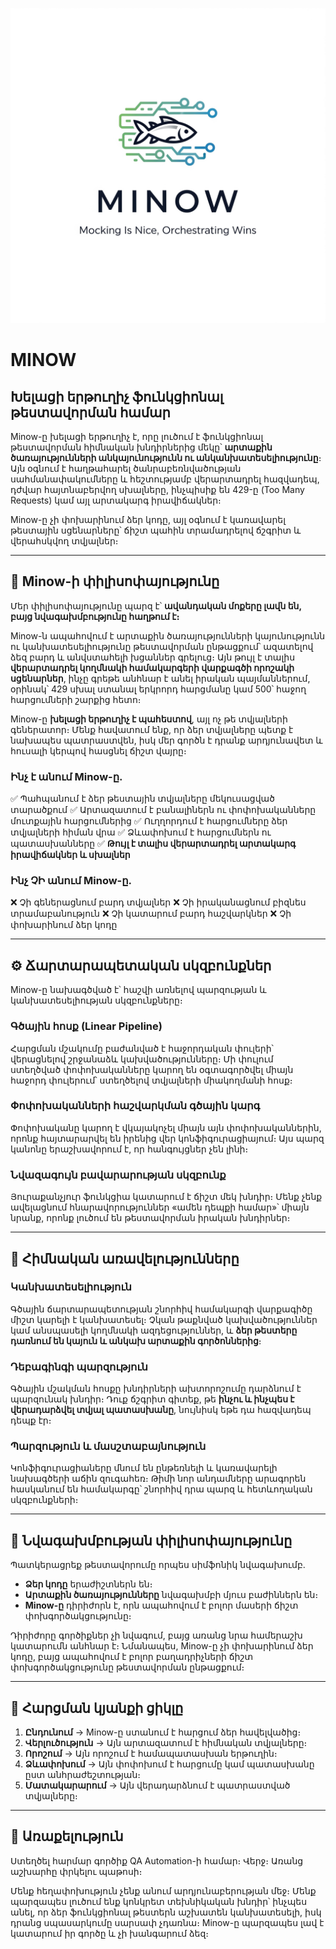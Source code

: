 ![MINOW logo](logo.png)

# MINOW
## Խելացի երթուղիչ ֆունկցիոնալ թեստավորման համար

Minow-ը խելացի երթուղիչ է, որը լուծում է ֆունկցիոնալ թեստավորման հիմնական խնդիրներից մեկը՝ **արտաքին ծառայությունների անկայունությունն ու անկանխատեսելիությունը**։ Այն օգնում է հաղթահարել ծանրաբեռնվածության սահմանափակումները և հեշտությամբ վերարտադրել հազվադեպ, դժվար հայտնաբերվող սխալները, ինչպիսիք են 429-ը (Too Many Requests) կամ այլ արտակարգ իրավիճակներ։

Minow-ը չի փոխարինում ձեր կոդը, այլ օգնում է կառավարել թեստային սցենարները՝ ճիշտ պահին տրամադրելով ճշգրիտ և վերահսկվող տվյալներ։

---

## 🎯 Minow-ի փիլիսոփայությունը

Մեր փիլիսոփայությունը պարզ է՝ **ավանդական մոքերը լավն են, բայց նվագախմբությունը հաղթում է։**

Minow-ն ապահովում է արտաքին ծառայությունների կայունությունն ու կանխատեսելիությունը թեստավորման ընթացքում՝ ազատելով ձեզ բարդ և անվստահելի խցաններ գրելուց։ Այն թույլ է տալիս **վերարտադրել կողմնակի համակարգերի վարքագծի որոշակի սցենարներ**, ինչը գրեթե անհնար է անել իրական պայմաններում, օրինակ՝ 429 սխալ ստանալ երկրորդ հարցմանը կամ 500՝ հաջող հարցումների շարքից հետո։

Minow-ը **խելացի երթուղիչ է պահեստով**, այլ ոչ թե տվյալների գեներատոր։ Մենք հավատում ենք, որ ձեր տվյալները պետք է նախապես պատրաստվեն, իսկ մեր գործն է դրանք արդյունավետ և հուսալի կերպով հասցնել ճիշտ վայրը։

### Ինչ է անում Minow-ը.
✅ Պահպանում է ձեր թեստային տվյալները մեկուսացված տարածքում
✅ Արտազատում է բանալիներն ու փոփոխականները մուտքային հարցումներից
✅ Ուղղորդում է հարցումները ձեր տվյալների հիման վրա
✅ Ձևափոխում է հարցումներն ու պատասխանները
✅ **Թույլ է տալիս վերարտադրել արտակարգ իրավիճակներ և սխալներ**

### Ինչ ՉԻ անում Minow-ը.
❌ Չի գեներացնում բարդ տվյալներ
❌ Չի իրականացնում բիզնես տրամաբանություն
❌ Չի կատարում բարդ հաշվարկներ
❌ Չի փոխարինում ձեր կոդը

---

## ⚙️ Ճարտարապետական սկզբունքներ

Minow-ը նախագծված է՝ հաշվի առնելով պարզության և կանխատեսելիության սկզբունքները։

### Գծային հոսք (Linear Pipeline)
Հարցման մշակումը բաժանված է հաջորդական փուլերի՝ վերացնելով շրջանաձև կախվածությունները։ Մի փուլում ստեղծված փոփոխականները կարող են օգտագործվել միայն հաջորդ փուլերում՝ ստեղծելով տվյալների միակողմանի հոսք։

### Փոփոխականների հաշվարկման գծային կարգ
Փոփոխականը կարող է վկայակոչել միայն այն փոփոխականներին, որոնք հայտարարվել են իրենից վեր կոնֆիգուրացիայում։ Այս պարզ կանոնը երաշխավորում է, որ հանգույցներ չեն լինի։

### Նվազագույն բավարարության սկզբունք
Յուրաքանչյուր ֆունկցիա կատարում է ճիշտ մեկ խնդիր։ Մենք չենք ավելացնում հնարավորություններ «ամեն դեպքի համար»՝ միայն նրանք, որոնք լուծում են թեստավորման իրական խնդիրներ։

---

## 🚀 Հիմնական առավելությունները

### Կանխատեսելիություն
Գծային ճարտարապետության շնորհիվ համակարգի վարքագիծը միշտ կարելի է կանխատեսել։ Չկան թաքնված կախվածություններ կամ անսպասելի կողմնակի ազդեցություններ, և **ձեր թեստերը դառնում են կայուն և անկախ արտաքին գործոններից**։

### Դեբագինգի պարզություն
Գծային մշակման հոսքը խնդիրների ախտորոշումը դարձնում է պարզունակ խնդիր։ Դուք ճշգրիտ գիտեք, թե **ինչու և ինչպես է վերադարձվել տվյալ պատասխանը**, նույնիսկ եթե դա հազվադեպ դեպք էր։

### Պարզություն և մասշտաբայնություն
Կոնֆիգուրացիաները մնում են ընթեռնելի և կառավարելի նախագծերի աճին զուգահեռ։ Թիմի նոր անդամները արագորեն հասկանում են համակարգը՝ շնորհիվ դրա պարզ և հետևողական սկզբունքների։

---

## 🎪 Նվագախմբության փիլիսոփայությունը

Պատկերացրեք թեստավորումը որպես սիմֆոնիկ նվագախումբ.
- **Ձեր կոդը** երաժիշտներն են։
- **Արտաքին ծառայությունները** նվագախմբի մյուս բաժիններն են։
- **Minow-ը** դիրիժորն է, որն ապահովում է բոլոր մասերի ճիշտ փոխգործակցությունը։

Դիրիժորը գործիքներ չի նվագում, բայց առանց նրա համերաշխ կատարումն անհնար է։ Նմանապես, Minow-ը չի փոխարինում ձեր կոդը, բայց ապահովում է բոլոր բաղադրիչների ճիշտ փոխգործակցությունը թեստավորման ընթացքում։

---

## 🔄 Հարցման կյանքի ցիկլը

1. **Ընդունում** -> Minow-ը ստանում է հարցում ձեր հավելվածից։
2. **Վերլուծություն** -> Այն արտազատում է հիմնական տվյալները։
3. **Որոշում** -> Այն որոշում է համապատասխան երթուղին։
4. **Ձևափոխում** -> Այն փոփոխում է հարցումը կամ պատասխանը ըստ անհրաժեշտության։
5. **Մատակարարում** -> Այն վերադարձնում է պատրաստված տվյալները։

---

## 🎯 Առաքելություն

Ստեղծել հարմար գործիք QA Automation-ի համար։ Վերջ։ Առանց աշխարհը փրկելու պաթոսի։

Մենք հեղափոխություն չենք անում արդյունաբերության մեջ։ Մենք պարզապես լուծում ենք կոնկրետ տեխնիկական խնդիր՝ ինչպես անել, որ ձեր ֆունկցիոնալ թեստերն աշխատեն կանխատեսելի, իսկ դրանց սպասարկումը սարսափ չդառնա։ Minow-ը պարզապես լավ է կատարում իր գործը և չի խանգարում ձեզ։